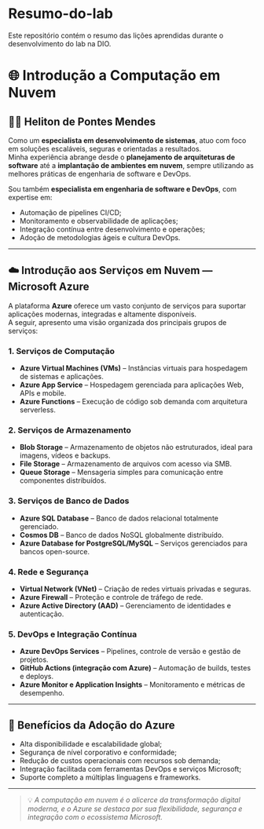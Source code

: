 # Resumo-do-lab
Este repositório contém o resumo das lições aprendidas durante o desenvolvimento do lab na DIO.

# 🌐 Introdução a Computação em Nuvem

## 👨‍💻 Heliton de Pontes Mendes

Como um **especialista em desenvolvimento de sistemas**, atuo com foco em soluções escaláveis, seguras e orientadas a resultados.  
Minha experiência abrange desde o **planejamento de arquiteturas de software** até a **implantação de ambientes em nuvem**, sempre utilizando as melhores práticas de engenharia de software e DevOps.

Sou também **especialista em engenharia de software e DevOps**, com expertise em:
- Automação de pipelines CI/CD;
- Monitoramento e observabilidade de aplicações;
- Integração contínua entre desenvolvimento e operações;
- Adoção de metodologias ágeis e cultura DevOps.

---

## ☁️ Introdução aos Serviços em Nuvem — Microsoft Azure

A plataforma **Azure** oferece um vasto conjunto de serviços para suportar aplicações modernas, integradas e altamente disponíveis.  
A seguir, apresento uma visão organizada dos principais grupos de serviços:

### 1. **Serviços de Computação**
- **Azure Virtual Machines (VMs)** – Instâncias virtuais para hospedagem de sistemas e aplicações.
- **Azure App Service** – Hospedagem gerenciada para aplicações Web, APIs e mobile.
- **Azure Functions** – Execução de código sob demanda com arquitetura serverless.

### 2. **Serviços de Armazenamento**
- **Blob Storage** – Armazenamento de objetos não estruturados, ideal para imagens, vídeos e backups.
- **File Storage** – Armazenamento de arquivos com acesso via SMB.
- **Queue Storage** – Mensageria simples para comunicação entre componentes distribuídos.

### 3. **Serviços de Banco de Dados**
- **Azure SQL Database** – Banco de dados relacional totalmente gerenciado.
- **Cosmos DB** – Banco de dados NoSQL globalmente distribuído.
- **Azure Database for PostgreSQL/MySQL** – Serviços gerenciados para bancos open-source.

### 4. **Rede e Segurança**
- **Virtual Network (VNet)** – Criação de redes virtuais privadas e seguras.
- **Azure Firewall** – Proteção e controle de tráfego de rede.
- **Azure Active Directory (AAD)** – Gerenciamento de identidades e autenticação.

### 5. **DevOps e Integração Contínua**
- **Azure DevOps Services** – Pipelines, controle de versão e gestão de projetos.
- **GitHub Actions (integração com Azure)** – Automação de builds, testes e deploys.
- **Azure Monitor e Application Insights** – Monitoramento e métricas de desempenho.

---

## 🚀 Benefícios da Adoção do Azure
- Alta disponibilidade e escalabilidade global;  
- Segurança de nível corporativo e conformidade;  
- Redução de custos operacionais com recursos sob demanda;  
- Integração facilitada com ferramentas DevOps e serviços Microsoft;  
- Suporte completo a múltiplas linguagens e frameworks.

---

> 💡 *A computação em nuvem é o alicerce da transformação digital moderna, e o Azure se destaca por sua flexibilidade, segurança e integração com o ecossistema Microsoft.*


